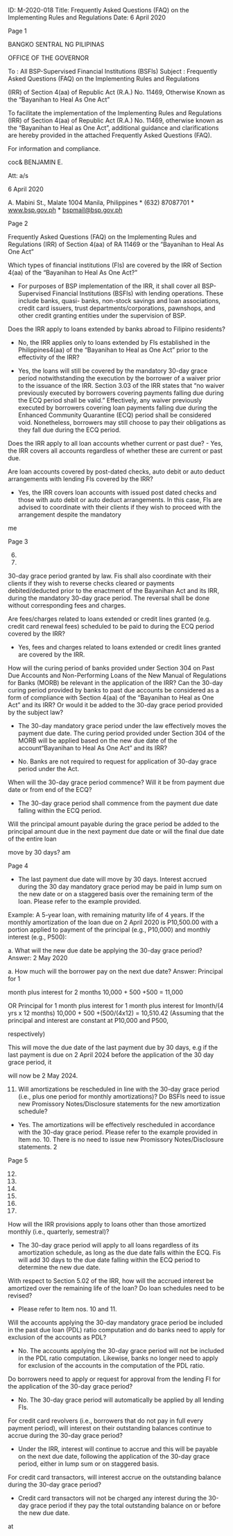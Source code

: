 ID: M-2020-018
Title: Frequently Asked Questions (FAQ) on the Implementing Rules and Regulations
Date: 6 April 2020

Page 1

BANGKO SENTRAL NG PILIPINAS

OFFICE OF THE GOVERNOR

To : All BSP-Supervised Financial Institutions (BSFls) Subject : Frequently Asked Questions (FAQ) on the Implementing Rules and Regulations

(IRR) of Section 4(aa) of Republic Act (R.A.) No. 11469, Otherwise Known as the “Bayanihan to Heal As One Act”

To facilitate the implementation of the Implementing Rules and Regulations (IRR) of Section 4(aa) of Republic Act (R.A.) No. 11469, otherwise known as the “Bayanihan to Heal as One Act”, additional guidance and clarifications are hereby provided in the attached Frequently Asked Questions (FAQ).

For information and compliance.

coc& BENJAMIN E.

Att: a/s

6 April 2020

A. Mabini St., Malate 1004 Manila, Philippines * (632) 87087701 * www.bsp.gov.ph * bspmail@bsp.gov.ph

Page 2

Frequently Asked Questions (FAQ) on the Implementing Rules and Regulations (IRR) of Section 4(aa) of RA 11469 or the “Bayanihan to Heal As One Act”

Which types of financial institutions (Fls) are covered by the IRR of Section 4(aa) of the “Bayanihan to Heal As One Act?”

- For purposes of BSP implementation of the IRR, it shall cover all BSP-Supervised Financial Institutions (BSFIs) with lending operations. These include banks, quasi- banks, non-stock savings and loan associations, credit card issuers, trust departments/corporations, pawnshops, and other credit granting entities under the supervision of BSP.

Does the IRR apply to loans extended by banks abroad to Filipino residents?

- No, the IRR applies only to loans extended by Fls established in the Philippines4(aa) of the “Bayanihan to Heal as One Act” prior to the effectivity of the IRR?

- Yes, the loans will still be covered by the mandatory 30-day grace period notwithstanding the execution by the borrower of a waiver prior to the issuance of the IRR. Section 3.03 of the IRR states that “no waiver previously executed by borrowers covering payments falling due during the ECQ period shall be valid.” Effectively, any waiver previously executed by borrowers covering loan payments falling due during the Enhanced Community Quarantine (ECQ) period shall be considered void. Nonetheless, borrowers may still choose to pay their obligations as they fall due during the ECQ period.

Does the IRR apply to all loan accounts whether current or past due? - Yes, the IRR covers all accounts regardless of whether these are current or past due.

Are loan accounts covered by post-dated checks, auto debit or auto deduct arrangements with lending Fls covered by the IRR?

- Yes, the IRR covers loan accounts with issued post dated checks and those with auto debit or auto deduct arrangements. In this case, Fls are advised to coordinate with their clients if they wish to proceed with the arrangement despite the mandatory

me

Page 3

6.

10.

30-day grace period granted by law. Fis shall also coordinate with their clients if they wish to reverse checks cleared or payments debited/deducted prior to the enactment of the Bayanihan Act and its IRR, during the mandatory 30-day grace period. The reversal shall be done without corresponding fees and charges.

Are fees/charges related to loans extended or credit lines granted (e.g. credit card renewal fees) scheduled to be paid to during the ECQ period covered by the IRR?

- Yes, fees and charges related to loans extended or credit lines granted are covered by the IRR.

How will the curing period of banks provided under Section 304 on Past Due Accounts and Non-Performing Loans of the New Manual of Regulations for Banks (MORB) be relevant in the application of the IRR? Can the 30-day curing period provided by banks to past due accounts be considered as a form of compliance with Section 4(aa) of the “Bayanihan to Heal as One Act” and its IRR? Or would it be added to the 30-day grace period provided by the subject law?

- The 30-day mandatory grace period under the law effectively moves the payment due date. The curing period provided under Section 304 of the MORB will be applied based on the new due date of the account“Bayanihan to Heal As One Act” and its IRR?

- No. Banks are not required to request for application of 30-day grace period under the Act.

When will the 30-day grace period commence? Will it be from payment due date or from end of the ECQ?

- The 30-day grace period shall commence from the payment due date falling within the ECQ period.

Will the principal amount payable during the grace period be added to the principal amount due in the next payment due date or will the final due date of the entire loan

move by 30 days? am

Page 4

- The last payment due date will move by 30 days. Interest accrued during the 30 day mandatory grace period may be paid in lump sum on the new date or on a staggered basis over the remaining term of the loan. Please refer to the example provided.

Example: A 5-year loan, with remaining maturity life of 4 years. If the monthly amortization of the loan due on 2 April 2020 is P10,500.00 with a portion applied to payment of the principal (e.g., P10,000) and monthly interest (e.g., P500):

a. What will the new due date be applying the 30-day grace period? Answer: 2 May 2020

a. How much will the borrower pay on the next due date? Answer: Principal for 1

month plus interest for 2 months 10,000 + 500 +500 = 11,000

OR Principal for 1 month plus interest for 1 month plus interest for Imonth/(4 yrs x 12 months) 10,000 + 500 +(500/(4x12) = 10,510.42 (Assuming that the principal and interest are constant at P10,000 and P500,

respectively)

This will move the due date of the last payment due by 30 days, e.g if the last payment is due on 2 April 2024 before the application of the 30 day grace period, it

will now be 2 May 2024.

11. Will amortizations be rescheduled in line with the 30-day grace period (i.e., plus one period for monthly amortizations)? Do BSFIs need to issue new Promissory Notes/Disclosure statements for the new amortization schedule?

- Yes. The amortizations will be effectively rescheduled in accordance with the 30-day grace period. Please refer to the example provided in Item no. 10. There is no need to issue new Promissory Notes/Disclosure statements. 2

Page 5

12.

13.

14.

15.

16.

17.

How will the IRR provisions apply to loans other than those amortized monthly (i.e., quarterly, semestral)?

- The 30-day grace period will apply to all loans regardless of its amortization schedule, as long as the due date falls within the ECQ. Fis will add 30 days to the due date falling within the ECQ period to determine the new due date.

With respect to Section 5.02 of the IRR, how will the accrued interest be amortized over the remaining life of the loan? Do loan schedules need to be revised?

- Please refer to Item nos. 10 and 11.

Will the accounts applying the 30-day mandatory grace period be included in the past due loan (PDL) ratio computation and do banks need to apply for exclusion of the accounts as PDL?

- No. The accounts applying the 30-day grace period will not be included in the PDL ratio computation. Likewise, banks no longer need to apply for exclusion of the accounts in the computation of the PDL ratio.

Do borrowers need to apply or request for approval from the lending FI for the application of the 30-day grace period?

- No. The 30-day grace period will automatically be applied by all lending Fls.

For credit card revolvers (i.e., borrowers that do not pay in full every payment period), will interest on their outstanding balances continue to accrue during the 30-day grace period?

- Under the IRR, interest will continue to accrue and this will be payable on the next due date, following the application of the 30-day grace period, either in lump sum or on staggered basis.

For credit card transactors, will interest accrue on the outstanding balance during the 30-day grace period?

- Credit card transactors will not be charged any interest during the 30-day grace period if they pay the total outstanding balance on or before the new due date.

at